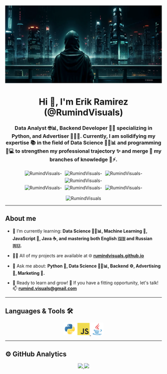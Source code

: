 <p align="center">
    <img src="cover.png" alt="banner-cover">
</p>

<h1 align="center">Hi 👋, I'm Erik Ramirez (@RumindVisuals)</h1>

<h3 align="center">Data Analyst 🤓📊, Backend Developer 👨‍💻 specializing in Python, and Advertiser 🧑‍🎤🎨. Currently, I am solidifying my expertise 📚 in the field of Data Science 👨‍🔬📊 and programming 👨💻 to strengthen my professional trajectory ✨ and merge 🔗 my branches of knowledge 🧠⚡.</h3>

<div class="social-media-job" align="center">
<a href="https://www.linkedin.com/in/RumindVisuals" target="_blank" rel="noopener noreferrer" style="text-decoration: none;">
<img src="https://img.shields.io/badge/Linkedin-000?style=social&logo=Linkedin&logoColor=black" alt="RumindVisuals-" style="margin: 3px;">
</a>
<a href="https://github.com/RumindVisuals" target="_blank" rel="noopener noreferrer" style="text-decoration: none;">
<img src="https://img.shields.io/badge/Github-000?style=social&logo=Github&logoColor=black" alt="RumindVisuals-" style="margin: 3px;">
</a>
<a href="https://www.kaggle.com/RumindVisuals" target="_blank" rel="noopener noreferrer" style="text-decoration: none;">
<img src="https://img.shields.io/badge/Kaggle-000?style=social&logo=Kaggle&logoColor=black" alt="RumindVisuals-" style="margin: 3px;">
</a>
<a href="https://www.behance.net/RumindVisuals" target="_blank" rel="noopener noreferrer" style="text-decoration: none;">
<img src="https://img.shields.io/badge/Behance-000?style=social&logo=Behance&logoColor=black" alt="RumindVisuals-" style="margin: 3px;">
</a>
</div>
<div class="social-media" align="center">
<a href="https://www.instagram.com/RumindVisuals/" target="_blank" rel="noopener noreferrer" style="text-decoration: none;">
<img src="https://img.shields.io/badge/Instagram-000?style=social&logo=Instagram&logoColor=black" alt="RumindVisuals-" style="margin: 3px;">
</a>
<a href="https://www.facebook.com/RumindVisuals" target="_blank" rel="noopener noreferrer" style="text-decoration: none;">
<img src="https://img.shields.io/badge/Facebook-000?style=social&logo=Facebook&logoColor=black" alt="RumindVisuals-" style="margin: 3px;">
</a>
<a href="https://twitter.com/RumindVisuals" target="_blank" rel="noopener noreferrer" style="text-decoration: none;">
<img src="https://img.shields.io/badge/Twitter-000?style=social&logo=Twitter&logoColor=black" alt="RumindVisuals-" style="margin: 3px;">
</a>
</div>

<p align="center">
<img src="https://komarev.com/ghpvc/?username=RumindVisuals&label=Profile%20views&color=0e75b6&style=flat" alt="RumindVisuals">
</p>

---

## About me

- 🌱 I’m currently learning: **Data Science 👨‍🔬📊, Machine Learning 🤖, JavaScript 🚀, Java ☕️, and mastering both English 🇬🇧 and Russian 🇷🇺.**

- 👨‍💻 All of my projects are available at 🌐 [**rumindvisuals.github.io**](https://rumindvisuals.github.io/)

- 💬 Ask me about: **Python 🐍, Data Science 👨‍🔬📊, Backend ⚙️, Advertising 📢, Marketing 🎯.**

- 🚀 Ready to learn and grow! 🌟 If you have a fitting opportunity, let's talk! 📫 [**rumind.visuals@gmail.com**](mailto:rumind.visuals@gmail.com)

---

## Languages & Tools 🛠

<div align="center">
<a href="https://www.python.org" target="_blank"> <img src="https://raw.githubusercontent.com/devicons/devicon/master/icons/python/python-original.svg" alt="Python" width="40" height="40"/></a>
<a href="https://developer.mozilla.org/en-US/docs/Web/JavaScript" target="_blank"> <img src="https://raw.githubusercontent.com/devicons/devicon/master/icons/javascript/javascript-original.svg" alt="Javascript" width="40" height="40"/> </a>
<a href="https://www.java.com" target="_blank"><img src="https://raw.githubusercontent.com/devicons/devicon/master/icons/java/java-original.svg" alt="Java" width="40" height="40"/> </a>
</div>

---

## ⚙️ GitHub Analytics

<p align="center">
<a href="https://github.com/RumindVisuals">
  <img height="180em" src="https://github-readme-stats-eight-theta.vercel.app/api?username=RumindVisuals&show_icons=true&theme=midnight-purple&include_all_commits=true&count_private=true"/>
  <img height="180em" src="https://github-readme-stats-eight-theta.vercel.app/api/top-langs/?username=RumindVisuals&layout=compact&langs_count=8&theme=midnight-purple"/>
</a>
</p>

